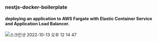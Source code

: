 ### nestjs-docker-boilerplate

#### deploying an application to AWS Fargate with Elastic Container Service and Application Load Balancer.



![스크린샷 2022-10-13 오후 12 14 47](https://user-images.githubusercontent.com/54311184/196016958-a4bbe4f0-125f-4c05-916b-d899ed8ee64b.png)
